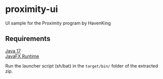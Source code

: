# proximity-ui

UI sample for the Proximity program by HavenKing  

## Requirements

[Java 17](https://www.oracle.com/java/technologies/downloads/)  
[JavaFX Runtime](https://gluonhq.com/products/javafx/)

Run the launcher script (sh/bat) in the `target/bin/` folder of the extracted zip.
